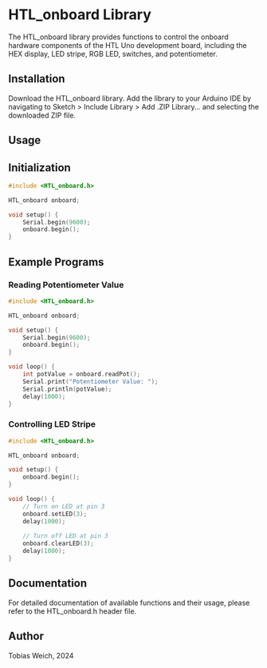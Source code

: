 # HTL_onboard Library
The HTL_onboard library provides functions to control the onboard hardware components of the HTL Uno development board, including the HEX display, LED stripe, RGB LED, switches, and potentiometer.

## Installation
Download the HTL_onboard library.
Add the library to your Arduino IDE by navigating to Sketch > Include Library > Add .ZIP Library... and selecting the downloaded ZIP file.

## Usage
## Initialization
```cpp
#include <HTL_onboard.h>

HTL_onboard onboard;

void setup() {
    Serial.begin(9600);
    onboard.begin();
}
```
## Example Programs
### Reading Potentiometer Value
```cpp
#include <HTL_onboard.h>

HTL_onboard onboard;

void setup() {
    Serial.begin(9600);
    onboard.begin();
}

void loop() {
    int potValue = onboard.readPot();
    Serial.print("Potentiometer Value: ");
    Serial.println(potValue);
    delay(1000);
}
```

### Controlling LED Stripe
```cpp
#include <HTL_onboard.h>

HTL_onboard onboard;

void setup() {
    onboard.begin();
}

void loop() {
    // Turn on LED at pin 3
    onboard.setLED(3);
    delay(1000);
    
    // Turn off LED at pin 3
    onboard.clearLED(3);
    delay(1000);
}
```

## Documentation
For detailed documentation of available functions and their usage, please refer to the HTL_onboard.h header file.

## Author
Tobias Weich, 2024
